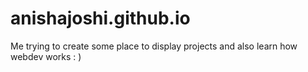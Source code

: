 # anishajoshi.github.io

Me trying to create some place to display projects and also learn how 
webdev works : )